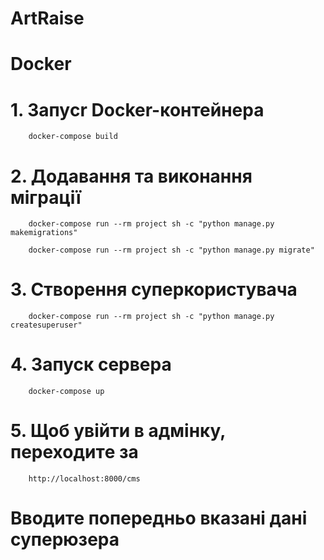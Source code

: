 # ArtRaise

# Docker

# 1.    Запуcr Docker-контейнера
        docker-compose build
# 2.    Додавання та виконання міграції
        docker-compose run --rm project sh -c "python manage.py makemigrations"
        
        docker-compose run --rm project sh -c "python manage.py migrate"
# 3.    Створення суперкористувача
        docker-compose run --rm project sh -c "python manage.py createsuperuser"
# 4.    Запуск сервера
        docker-compose up
# 5.    Щоб увійти в адмінку, переходитe за 
        http://localhost:8000/cms
#       Вводите попередньо вказані дані суперюзера
